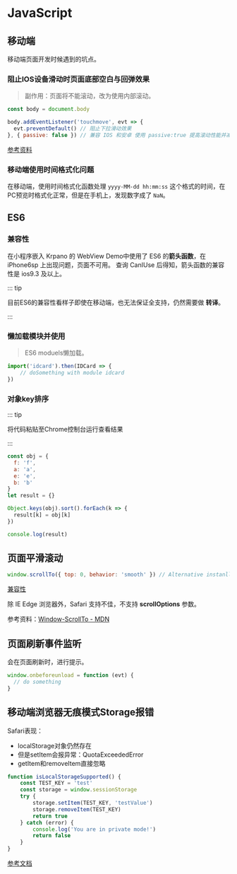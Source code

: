# JavaScript

## 移动端

移动端页面开发时候遇到的坑点。

### 阻止IOS设备滑动时页面底部空白与回弹效果

> 副作用：页面将不能滚动，改为使用内部滚动。

``` js
const body = document.body

body.addEventListener('touchmove', evt => {
  evt.preventDefault() // 阻止下拉滑动效果
}, { passive: false }) // 兼容 IOS 和安卓 使用 passive:true 提高滚动性能并减少崩溃
```

[参考资料](https://segmentfault.com/a/1190000014134234)

### 移动端使用时间格式化问题

在移动端，使用时间格式化函数处理 `yyyy-MM-dd hh:mm:ss` 这个格式的时间，在PC预览时格式化正常，但是在手机上，发现数字成了 `NaN`。

## ES6

### 兼容性

在小程序嵌入 Krpano 的 WebView Demo中使用了 ES6 的**箭头函数**，在 iPhone6sp 上出现问题，页面不可用。
查询 CanIUse 后得知，箭头函数的兼容性是 ios9.3 及以上。

::: tip

目前ES6的兼容性看样子即使在移动端，也无法保证全支持，仍然需要做 **转译**。

::: 

### 懒加载模块并使用

> ES6 moduels懒加载。

``` js
import('idcard').then(IDCard => {
    // doSomething with module idcard
})
```

### 对象key排序

::: tip

将代码粘贴至Chrome控制台运行查看结果

:::

``` js
const obj = {
  f: 'f',
  a: 'a',
  e: 'e',
  b: 'b'
}
let result = {}

Object.keys(obj).sort().forEach(k => {
  result[k] = obj[k]
})

console.log(result)
```

## 页面平滑滚动

``` js
window.scrollTo({ top: 0, behavior: 'smooth' }) // Alternative instanll as default
```

[兼容性](https://developer.mozilla.org/zh-CN/docs/Web/API/Window/scrollTo#%E6%B5%8F%E8%A7%88%E5%99%A8%E5%85%BC%E5%AE%B9%E6%80%A7)

除 IE Edge 浏览器外，Safari 支持不佳，不支持 **scrollOptions** 参数。

参考资料：[Window-ScrollTo - MDN](https://developer.mozilla.org/zh-CN/docs/Web/API/Window/scrollTo)

## 页面刷新事件监听

会在页面刷新时，进行提示。

``` js
window.onbeforeunload = function (evt) {
  // do something
}
```
## 移动端浏览器无痕模式Storage报错

Safari表现：

- localStorage对象仍然存在
- 但是setItem会报异常：QuotaExceededError
- getItem和removeItem直接忽略


``` js
function isLocalStorageSupported() {
    const TEST_KEY = 'test'
    const storage = window.sessionStorage
    try {
        storage.setItem(TEST_KEY, 'testValue')
        storage.removeItem(TEST_KEY)
        return true
    } catch (error) {
        console.log('You are in private mode!')
        return false
    }
}
```
[参考文档](https://my.oschina.net/jamesview/blog/2252926)
